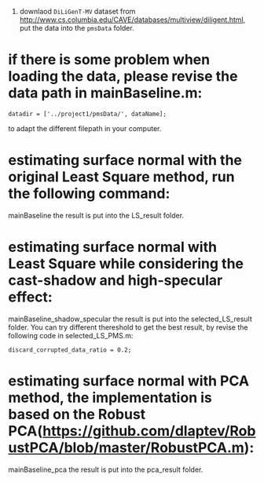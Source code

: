 
1. downlaod `DiLiGenT-MV` dataset from http://www.cs.columbia.edu/CAVE/databases/multiview/diligent.html, put the data into the `pmsData` folder.


# if there is some problem when loading the data, please revise the data path in mainBaseline.m:
```
datadir = ['../project1/pmsData/', dataName];
```
to adapt the different filepath in your computer.

# estimating surface normal with the original Least Square method, run the following command:
mainBaseline
the result is put into the LS_result folder.

# estimating surface normal with Least Square while considering the cast-shadow and high-specular effect:
mainBaseline_shadow_specular
the result is put into the selected_LS_result folder.
You can try different thereshold to get the best result, by revise the following code in selected_LS_PMS.m:
```
discard_corrupted_data_ratio = 0.2;
```

# estimating surface normal with PCA method, the implementation is based on the Robust PCA(https://github.com/dlaptev/RobustPCA/blob/master/RobustPCA.m):
mainBaseline_pca
the result is put into the pca_result folder.
